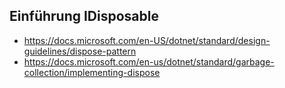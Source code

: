 ## Einführung IDisposable

- https://docs.microsoft.com/en-US/dotnet/standard/design-guidelines/dispose-pattern
- https://docs.microsoft.com/en-us/dotnet/standard/garbage-collection/implementing-dispose
